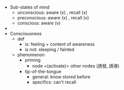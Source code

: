 - Sub-states of mind
	- unconscious:  aware (x) , recall (x)
	- preconscious:  aware (x) , recall (v)
	- conscious:  aware (v)
-
- Consciousness
	- def
		- is:  feeling + content of awareness
		- is not:  sleeping / fainted
	- phenomenon
		- priming
			- node =(activate)> other nodes (誘發, 誘導)
		- tip-of-the-tongue
			- general:  know stored before
			- specifics:  can't recall